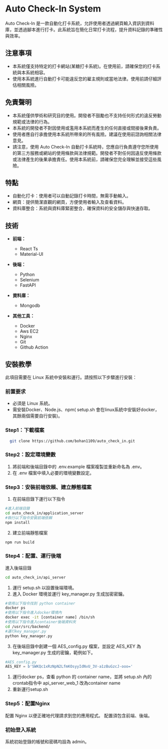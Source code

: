 # Auto Check-In System

Auto Check-In 是一款自動化打卡系統，允許使用者透過網頁輸入資訊到資料庫，並透過腳本進行打卡。此系統旨在簡化日常打卡流程，提升資料記錄的準確性與效率。

## 注意事項
- 本系統僅支持特定的打卡網站(某糖打卡系統)。在使用前，請確保您的打卡系統與本系統相容。
- 使用本系統進行自動打卡可能違反您的雇主規則或當地法律。使用前請仔細評估相關風險。

## 免責聲明
- 本系統僅供學術和研究目的使用。開發者不鼓勵也不支持任何形式的違反勞動規範或法律的行為。
- 本系統的開發者不對因使用或濫用本系統而產生的任何直接或間接後果負責。
- 使用者應自行承擔使用本系統所帶來的所有風險。建議在使用前諮詢相關法律意見。
- 請注意，使用 Auto Check-In 自動打卡系統時，您應自行負責遵守您所使用的第三方服務或網站的使用條款與法律規範。開發者不對任何因違反使用條款或法律產生的後果承擔責任。使用本系統前，請確保您完全理解並接受這些風險。

## 特點
- 自動化打卡：使用者可以自動記錄打卡時間，無需手動輸入。
- 網頁：提供簡潔直觀的網頁，方便使用者輸入及查看資料。
- 資料庫整合：系統與資料庫緊密整合，確保資料的安全儲存與快速存取。

## 技術

- **前端：**
  - React Ts
  - Material-UI

- **後端：**
  - Python
  - Selenium
  - FastAPI

- **資料庫：**
  - Mongodb

- **其他工具：**
  - Docker
  - Aws EC2
  - Nginx
  - Git
  - Github Action

## 安裝教學

此項目需要在 Linux 系統中安裝和運行。請按照以下步驟進行安裝：

### 前置要求
- 必須是 Linux 系統。
- 需安裝Docker、Node.js、npm( setup.sh 會在linux系統中安裝好docker，其餘兩個需要自行安裝)。

### Step1：下載檔案
```bash
  git clone https://github.com/bohan1109/auto_check_in.git
```
### Step2：設定環境變數
1. 將前端和後端目錄中的 .env.example 檔案複製並重新命名為 .env。
2. 在 .env 檔案中填入必要的環境變數設定。

### Step3：安裝前端依賴、建立靜態檔案
1. 在前端目錄下運行以下指令
```bash
#進入前端目錄
cd auto_check_in/application_server
#執行以下指令安裝前端依賴
npm install
```
2. 建立前端靜態檔案
```bash
npm run build
```
### Step4：配置、運行後端
進入後端目錄
```bash
cd auto_check_in/api_server
```
1. 運行 setup.sh 以設置後端環境。
2. 進入 Docker 環境並運行 key_manager.py 生成加密密鑰。
```bash
#使用以下指令找到 python container
docker ps
#使用以下指令進入docker環境內
docker exec -it [container name] /bin/sh
#使用以下指令進入container後端資料夾
cd /usr/src/backend/
#運行key_manager.py
python key_manager.py
```
3. 在後端目錄中創建一個 AES_config.py 檔案，並設定 AES_KEY 為 key_manager.py 生成的密鑰，範例如下。
```python
#AES_config.py
AES_KEY = b'SWKQc1xRzNpN2LfmKOsyyIdNvU_3V-a1zBuGzcJ-ooo='
```
1. 運行docker ps，查看 python 的 container name，並將 setup.sh 內的crontab指令中 api_server_web_1 改為container name
2. 重新運行setup.sh

### Step5：配置Nginx
配置 Nginx 以便正確地代理請求到您的應用程式。
配置須包含前端、後端。

### 初始登入系統
系統初始登錄的帳號和密碼均設為 admin。